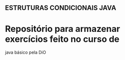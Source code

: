 ## ESTRUTURAS CONDICIONAIS JAVA

  # Repositório para armazenar exercícios feito no curso de
   java básico pela DiO

